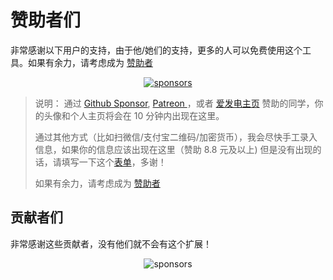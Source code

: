 # 赞助者们

非常感谢以下用户的支持，由于他/她们的支持，更多的人可以免费使用这个工具。如果有余力，请考虑成为 [赞助者](https://immersive-translate.owenyoung.com/donate)

<p align="center">
<object style="max-width: 100%;" type="image/svg+xml" data="https://immersive-translate.owenyoung.com/assets/sponsorkit/sponsors.svg?v=4544e23a059f2346595b1fb1923471b574e4cae9"><a target="_blank" href="https://immersive-translate.owenyoung.com/donate">
<img alt="sponsors" src="https://immersive-translate.owenyoung.com/assets/sponsorkit/sponsors.svg?v=4544e23a059f2346595b1fb1923471b574e4cae9"></a></object>
</p>

> 说明： 通过 [Github Sponsor](https://github.com/sponsors/theowenyoung?frequency=recurring), [Patreon ](https://www.patreon.com/theowenyoung)，或者 [爱发电主页](https://afdian.net/a/translate) 赞助的同学，你的头像和个人主页将会在 10 分钟内出现在这里。
>
> 通过其他方式（比如扫微信/支付宝二维码/加密货币），我会尽快手工录入信息，如果你的信息应该出现在这里（赞助 8.8 元及以上) 但是没有出现的话，请填写一下这个[表单](https://tally.so/r/3jZ569)，多谢！
>
> 如果有余力，请考虑成为 [赞助者](https://immersive-translate.owenyoung.com/donate)

## 贡献者们

非常感谢这些贡献者，没有他们就不会有这个扩展！

<p align="center">
<object style="max-width: 100%;" type="image/svg+xml" data="https://immersive-translate.owenyoung.com/assets/contributors/contributors.svg?v=ff097dc7ae6bbbba2d88f13c9dc82ef21d7228ba"><img alt="sponsors" src="https://immersive-translate.owenyoung.com/assets/contributors/contributors.svg?v=ff097dc7ae6bbbba2d88f13c9dc82ef21d7228ba"></object>
</p>
